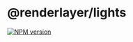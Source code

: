 # @renderlayer/lights

[![NPM version][npm-badge]][npm-url]

[npm-badge]: https://img.shields.io/npm/v/@renderlayer/lights
[npm-url]: https://www.npmjs.com/package/@renderlayer/lights
